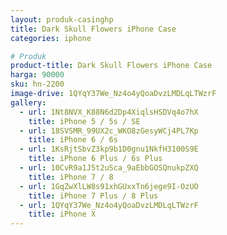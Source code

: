 ```yaml
---
layout: produk-casinghp
title: Dark Skull Flowers iPhone Case
categories: iphone

# Produk
product-title: Dark Skull Flowers iPhone Case
harga: 90000
sku: hn-2200
image-drive: 1QYqY37We_Nz4o4yQoaDvzLMDLqLTWzrF
gallery:
  - url: 1Nt8NVX_K88N6d2Dp4XiqlsHSDVq4o7hX
    title: iPhone 5 / 5s / SE
  - url: 18SVSMR_99UX2c_WKO8zGesyWCj4PL7Kp
    title: iPhone 6 / 6s
  - url: 1KsRjtSbvZ3kp9b1D0gnu1NkfH3100S9E
    title: iPhone 6 Plus / 6s Plus
  - url: 10CvR9a1J5t2uSca_9aEbbGOSQnukpZXQ
    title: iPhone 7 / 8
  - url: 1GqZwXlLW8s91xhGUxxTn6jege9I-OzUO
    title: iPhone 7 Plus / 8 Plus
  - url: 1QYqY37We_Nz4o4yQoaDvzLMDLqLTWzrF
    title: iPhone X
---
```

